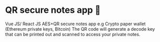 # QR secure notes app 🔐
Vue JS/ React JS  AES+QR secure notes app  e.g Crypto paper wallet (Ethereum private keys, Bitcoin)
The QR code will generate a decode key that can be printed out and scanned to access your private notes. 
